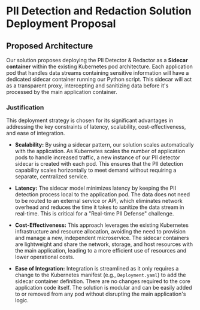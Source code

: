 # PII Detection and Redaction Solution Deployment Proposal

## Proposed Architecture

Our solution proposes deploying the PII Detector & Redactor as a **Sidecar container** within the existing Kubernetes pod architecture. Each application pod that handles data streams containing sensitive information will have a dedicated sidecar container running our Python script. This sidecar will act as a transparent proxy, intercepting and sanitizing data before it's processed by the main application container.

### Justification

This deployment strategy is chosen for its significant advantages in addressing the key constraints of latency, scalability, cost-effectiveness, and ease of integration.

* **Scalability:** By using a sidecar pattern, our solution scales automatically with the application. As Kubernetes scales the number of application pods to handle increased traffic, a new instance of our PII detector sidecar is created with each pod. This ensures that the PII detection capability scales horizontally to meet demand without requiring a separate, centralized service.

* **Latency:** The sidecar model minimizes latency by keeping the PII detection process local to the application pod. The data does not need to be routed to an external service or API, which eliminates network overhead and reduces the time it takes to sanitize the data stream in real-time. This is critical for a "Real-time PII Defense" challenge.

* **Cost-Effectiveness:** This approach leverages the existing Kubernetes infrastructure and resource allocation, avoiding the need to provision and manage a new, independent microservice. The sidecar containers are lightweight and share the network, storage, and host resources with the main application, leading to a more efficient use of resources and lower operational costs.

* **Ease of Integration:** Integration is streamlined as it only requires a change to the Kubernetes manifest (e.g., `Deployment.yaml`) to add the sidecar container definition. There are no changes required to the core application code itself. The solution is modular and can be easily added to or removed from any pod without disrupting the main application's logic.


